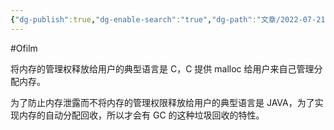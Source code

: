 ```yaml
---
{"dg-publish":true,"dg-enable-search":"true","dg-path":"文章/2022-07-21 关于内存分配的理解.md","permalink":"/文章/2022-07-21 关于内存分配的理解/","dgEnableSearch":"true","dgPassFrontmatter":true,"created":"2023-02-10T23:09:21.000+08:00","updated":"2023-11-14T13:35:51.000+08:00"}
---
```


#Ofilm 

将内存的管理权释放给用户的典型语言是 C，C 提供 malloc 给用户来自己管理分配内存。

为了防止内存泄露而不将内存的管理权限释放给用户的典型语言是 JAVA，为了实现内存的自动分配回收，所以才会有 GC 的这种垃圾回收的特性。